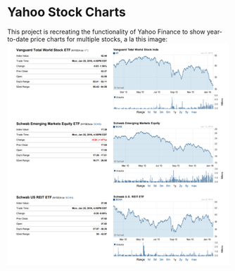 # Yahoo Stock Charts
This project is recreating the functionality of Yahoo Finance to show year-to-date price charts for multiple stocks, a la this image:
![Yahoo Finance Stock Chart](public/yahoo-stock-charts-screenshot.png)
